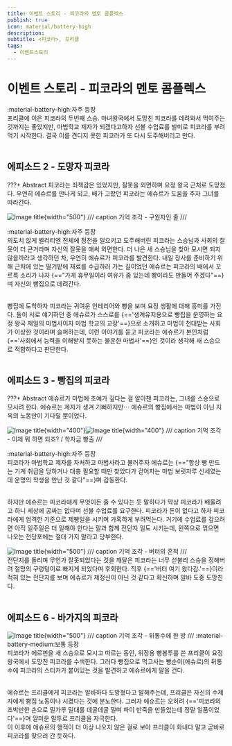 ```yaml
---
title: 이벤트 스토리 - 피코라의 멘토 콤플렉스
publish: true
icon: material/battery-high
description:
subtitle: <피코라>, 프리클
tags:
  - 이벤트스토리
---
```


# 이벤트 스토리 - 피코라의 멘토 콤플렉스
<span class="badge badge-version"><span class="badge-icon">:material-battery-high:</span>자주 등장</span>
<br>
프리클에 이은 피코라의 두번째 스승. 마녀왕국에서 도망친 피코라를 데려와서 먹여주는 것까지는 좋았지만, 마법학교 제자가 되겠다고하자 선불 수업료를 빌미로 피코라를 부려먹기 시작한다. 결국 이를 견디지 못한 피코라가 또 다시 도주해버리고 만다.
<br>
<br>

## 에피소드 2 - 도망자 피코라
???+ Abstract
    피코라는 죄책감은 있었지만, 잘못을 외면하며 요정 왕국 근처로 도망쳤다. 우연히 에슈르를 만나게 되고, 배가 고팠던 피코라는 에슈르가 도움을 주자 그녀를 따라간다.

![Image title](https://vitamink1.github.io/mkdocs-test/assets/story/s1_event_picora_1.png){width="500"}
/// caption
기억 조각 - 구원자인 줄
///

<span class="badge badge-version"><span class="badge-icon">:material-battery-high:</span>자주 등장</span>
<br>
의도치 않게 벨리티엔 전체에 정전을 일으키고 도주해버린 피코라는 스승님과 사회의 잘못이 더 큰거라며 자신의 잘못을 애써 외면한다. 더 나은 새 스승님을 찾아 모시면 되지 않을까라고 생각하던 차, 우연히 에슈르가 피코라를 발견한다. 내일 장사를 준비하기 위해 근처에 있는 딸기밭에 재료를 수급하러 가는 길이었던 에슈르는 피코라의 배에서 꼬르륵 소리가 나자 {=="가게 휴무일이라 여유가 좀 있는데 빵이라도 만들어 주겠다"==}며 자신의 빵집으로 데려간다.

<br>
빵집에 도착하자 피코라는 귀여운 인테리어와 빵을 보며 요정 생활에 대해 흥미를 가진다. 둘이 서로 얘기하던 중 에슈르가 스스로를 {=='생계유지용으로 빵집을 운영하는 요정 왕국 제일의 마법사이자 마법 학교의 교장'==}으로 소개하고 마법이 천대받는 사회가 이상한 것이라며 슬퍼하는데, 이런 이야기를 듣고 피코라는 에슈르가 본인처럼 {=='사회에서 능력을 이해받지 못하는 불운한 마법사'==}인 것이라 생각해 새 스승으로 적합하다고 판단한다.
<br>
<br>

## 에피소드 3 - 빵집의 피코라
???+ Abstract
    에슈르가 마법에 조예가 깊다는 걸 알아챈 피코라는, 그녀를 스승으로 모시려 한다. 에슈르는 제자가 생겨 기뻐하지만⋯ 에슈르의 빵집에서는 마법이 아닌 지옥의 노동만이 기다릴 뿐이었다.

![Image title](https://vitamink1.github.io/mkdocs-test/assets/story/s1_event_picora_2.png){width="400"}![Image title](https://vitamink1.github.io/mkdocs-test/assets/story/s1_event_picora_3.png){width="400"}
/// caption
기억 조각 - 이제 뭐 하면 되죠? / 학자금 빵출
///

<span class="badge badge-version"><span class="badge-icon">:material-battery-high:</span>자주 등장</span>
<br>
피코라가 마법학교 제자를 자처하고 마법사라고 불러주자 에슈르는 {=="항상 빵 만드는 기계 취급을 당하거나 대충 필요할 때만 찾았다가 걷어차는 마법 보릿자루 신세였는데 운명의 학생을 만난 것 같다"==}며 감동한다. 

<br>
하지만 에슈르는 피코라에게 무엇이든 줄 수 있다는 듯 말하다가 막상 피코라가 배울려고 하니 세상에 공짜는 없다며 선불 수업료를 요구한다. 피코라가 돈이 없다고 하자 피코라에게 엄격한 기준으로 제빵일을 시키며 가혹하게 부려먹는다. 거기에 수업료를 갚으려면 아직 일주일은 더 일해야 한다는 말과 함께 전단지 일도 시키는데, 왼쪽으로 꺾으면 나오는 전당포에는 절대 가지 말라고 당부한다.

![Image title](https://vitamink1.github.io/mkdocs-test/assets/story/s1_event_picora_4.png){width="500"}
/// caption
기억 조각 - 버터의 흔적
///
<br>
전단지를 돌리며 무언가 잘못되었다는 것을 깨달은 피코라는 너무 섣불리 스승을 정해버려 절망의 구렁텅이로 빠지게 되었다며 후회한다. 직후 {=='버터 여기 왔다감.'==}이라 적혀 있는 전단지를 보며 에슈르가 제정신이 아닌 것 같다고 확신하며 알바 도중 도망친다.
<br>
<br>

## 에피소드 6 - 바가지의 피코라
![Image title](https://vitamink1.github.io/mkdocs-test/assets/story/s1_event_picora_5.png){width="500"}
/// caption
기억 조각 - 뒤통수에 한 방
///
<span class="badge badge-version"><span class="badge-icon">:material-battery-medium:</span>보통 등장</span>
<br>
피코라가 에르핀을 새 스승으로 모시고 따르는 동안, 위장용 빵봉투를 쓴 프리클이 요정왕국에서 도망친 피코라를 수색한다. 그러다 빵집으로 먹고사는 빵순이(에슈르)의 뒤통수에 피코라의 스티커가 붙어있는 것을 발견하고 에슈르에게 말을 건다. 

<br>
에슈르는 프리클에게 피코라는 알바하다 도망쳤다고 말해주는데, 프리클은 자신의 수제자에게 빵집 노동이나 시켰다는 것에 분노한다. 그러자 에슈르는 오히려 {=='피코라의 조박만한 손으로 밀가루 밀대를 데굴데굴 밀며 파이 반죽을 만들었는데 정말 일품이었다'==}며 얄미운 말투로 프리클을 자극한다.

<br>
이 이후에 에슈르의 행적이 더 이상 나오지 않은 걸로 보아 프리클이 화내다 말고 곧바로 피코라를 찾으러 간 듯하다.
<br>
<br>